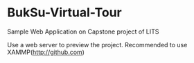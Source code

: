 # BukSu-Virtual-Tour
Sample Web Application on Capstone project of LITS

Use a web server to preview the project. Recommended to use XAMMP(http://github.com)
